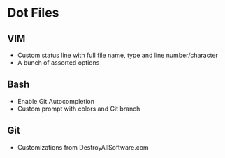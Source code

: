 # Dot Files #

## VIM ##

-	Custom status line with full file name, type and line number/character
-	A bunch of assorted options

## Bash ##

-	Enable Git Autocompletion
-	Custom prompt with colors and Git branch

## Git ##

-	Customizations from DestroyAllSoftware.com
